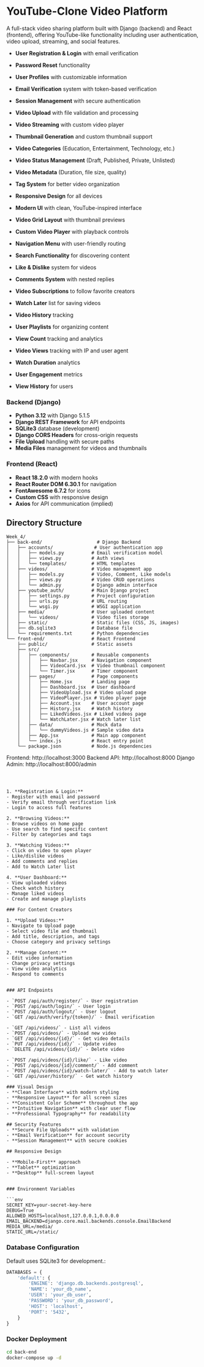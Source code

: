 # YouTube-Clone Video Platform

A full-stack video sharing platform built with Django (backend) and React (frontend), offering YouTube-like functionality including user authentication, video upload, streaming, and social features.


- **User Registration & Login** with email verification
- **Password Reset** functionality
- **User Profiles** with customizable information
- **Email Verification** system with token-based verification
- **Session Management** with secure authentication

- **Video Upload** with file validation and processing
- **Video Streaming** with custom video player
- **Thumbnail Generation** and custom thumbnail support
- **Video Categories** (Education, Entertainment, Technology, etc.)
- **Video Status Management** (Draft, Published, Private, Unlisted)
- **Video Metadata** (Duration, file size, quality)
- **Tag System** for better video organization

- **Responsive Design** for all devices
- **Modern UI** with clean, YouTube-inspired interface
- **Video Grid Layout** with thumbnail previews
- **Custom Video Player** with playback controls
- **Navigation Menu** with user-friendly routing
- **Search Functionality** for discovering content

- **Like & Dislike** system for videos
- **Comments System** with nested replies
- **Video Subscriptions** to follow favorite creators
- **Watch Later** list for saving videos
- **Video History** tracking
- **User Playlists** for organizing content
- **View Count** tracking and analytics

- **Video Views** tracking with IP and user agent
- **Watch Duration** analytics
- **User Engagement** metrics
- **View History** for users


### Backend (Django)
- **Python 3.12** with Django 5.1.5
- **Django REST Framework** for API endpoints
- **SQLite3** database (development)
- **Django CORS Headers** for cross-origin requests
- **File Upload** handling with secure paths
- **Media Files** management for videos and thumbnails

### Frontend (React)
- **React 18.2.0** with modern hooks
- **React Router DOM 6.30.1** for navigation
- **FontAwesome 6.7.2** for icons
- **Custom CSS** with responsive design
- **Axios** for API communication (implied)


## Directory Structure
```
Week_4/
├── back-end/                    # Django Backend
│   ├── accounts/               # User authentication app
│   │   ├── models.py          # Email verification model
│   │   ├── views.py           # Auth views
│   │   └── templates/         # HTML templates
│   ├── videos/                # Video management app
│   │   ├── models.py          # Video, Comment, Like models
│   │   ├── views.py           # Video CRUD operations
│   │   └── admin.py           # Django admin interface
│   ├── youtube_auth/          # Main Django project
│   │   ├── settings.py        # Project configuration
│   │   ├── urls.py            # URL routing
│   │   └── wsgi.py            # WSGI application
│   ├── media/                 # User uploaded content
│   │   └── videos/            # Video files storage
│   ├── static/                # Static files (CSS, JS, images)
│   ├── db.sqlite3             # Database file
│   └── requirements.txt       # Python dependencies
└── front-end/                 # React Frontend
    ├── public/                # Static assets
    ├── src/
    │   ├── components/        # Reusable components
    │   │   ├── Navbar.jsx     # Navigation component
    │   │   ├── VideoCard.jsx  # Video thumbnail component
    │   │   └── Timer.jsx      # Timer component
    │   ├── pages/             # Page components
    │   │   ├── Home.jsx       # Landing page
    │   │   ├── Dashboard.jsx  # User dashboard
    │   │   ├── VideoUpload.jsx # Video upload page
    │   │   ├── VideoPlayer.jsx # Video player page
    │   │   ├── Account.jsx    # User account page
    │   │   ├── History.jsx    # Watch history
    │   │   ├── LikedVideos.jsx # Liked videos page
    │   │   └── WatchLater.jsx # Watch later list
    │   ├── data/              # Mock data
    │   │   └── dummyVideos.js # Sample video data
    │   ├── App.jsx            # Main app component
    │   └── index.js           # React entry point
    └── package.json           # Node.js dependencies
```

   Frontend: http://localhost:3000
   Backend API: http://localhost:8000
   Django Admin: http://localhost:8000/admin
   ```



1. **Registration & Login:**
   - Register with email and password
   - Verify email through verification link
   - Login to access full features

2. **Browsing Videos:**
   - Browse videos on home page
   - Use search to find specific content
   - Filter by categories and tags

3. **Watching Videos:**
   - Click on video to open player
   - Like/dislike videos
   - Add comments and replies
   - Add to Watch Later list

4. **User Dashboard:**
   - View uploaded videos
   - Check watch history
   - Manage liked videos
   - Create and manage playlists

### For Content Creators

1. **Upload Videos:**
   - Navigate to Upload page
   - Select video file and thumbnail
   - Add title, description, and tags
   - Choose category and privacy settings

2. **Manage Content:**
   - Edit video information
   - Change privacy settings
   - View video analytics
   - Respond to comments


### API Endpoints

- `POST /api/auth/register/` - User registration
- `POST /api/auth/login/` - User login
- `POST /api/auth/logout/` - User logout
- `GET /api/auth/verify/{token}/` - Email verification

- `GET /api/videos/` - List all videos
- `POST /api/videos/` - Upload new video
- `GET /api/videos/{id}/` - Get video details
- `PUT /api/videos/{id}/` - Update video
- `DELETE /api/videos/{id}/` - Delete video

- `POST /api/videos/{id}/like/` - Like video
- `POST /api/videos/{id}/comment/` - Add comment
- `POST /api/videos/{id}/watch-later/` - Add to watch later
- `GET /api/user/history/` - Get watch history

### Visual Design
- **Clean Interface** with modern styling
- **Responsive Layout** for all screen sizes
- **Consistent Color Scheme** throughout the app
- **Intuitive Navigation** with clear user flow
- **Professional Typography** for readability

## Security Features
- **Secure File Uploads** with validation
- **Email Verification** for account security
- **Session Management** with secure cookies

## Responsive Design

- **Mobile-First** approach
- **Tablet** optimization
- **Desktop** full-screen layout


### Environment Variables

```env
SECRET_KEY=your-secret-key-here
DEBUG=True
ALLOWED_HOSTS=localhost,127.0.0.1,0.0.0.0
EMAIL_BACKEND=django.core.mail.backends.console.EmailBackend
MEDIA_URL=/media/
STATIC_URL=/static/
```

### Database Configuration
Default uses SQLite3 for development.:

```python
DATABASES = {
    'default': {
        'ENGINE': 'django.db.backends.postgresql',
        'NAME': 'your_db_name',
        'USER': 'your_db_user',
        'PASSWORD': 'your_db_password',
        'HOST': 'localhost',
        'PORT': '5432',
    }
}
```


### Docker Deployment
```bash
cd back-end
docker-compose up -d
```

